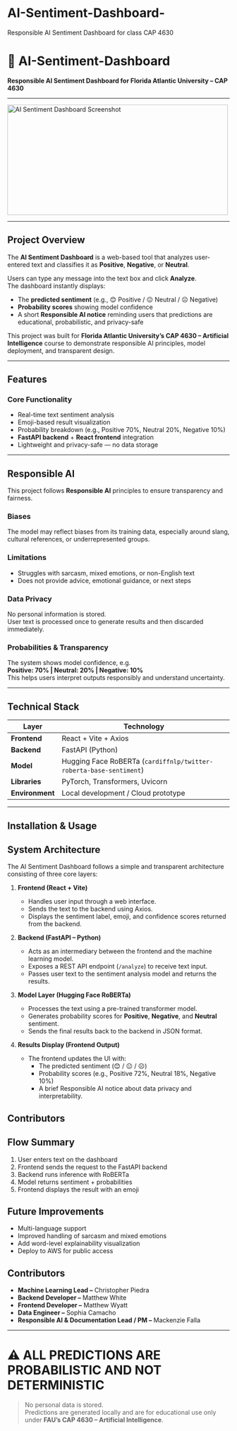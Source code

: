 # AI-Sentiment-Dashboard-
Responsible AI Sentiment Dashboard for class CAP 4630

# 🧠 AI-Sentiment-Dashboard
**Responsible AI Sentiment Dashboard for Florida Atlantic University – CAP 4630**

---

<img width="500" height="250" alt="AI Sentiment Dashboard Screenshot" src="https://github.com/user-attachments/assets/f55676d8-d356-4228-a92b-b2281a99985e" />

---

##  Project Overview
The **AI Sentiment Dashboard** is a web-based tool that analyzes user-entered text and classifies it as **Positive**, **Negative**, or **Neutral**.

Users can type any message into the text box and click **Analyze**.  
The dashboard instantly displays:

- The **predicted sentiment** (e.g., 😊 Positive / 😐 Neutral / ☹️ Negative)  
- **Probability scores** showing model confidence  
- A short **Responsible AI notice** reminding users that predictions are educational, probabilistic, and privacy-safe  

This project was built for **Florida Atlantic University’s CAP 4630 – Artificial Intelligence** course to demonstrate responsible AI principles, model deployment, and transparent design.

---

##  Features

###  Core Functionality
- Real-time text sentiment analysis  
- Emoji-based result visualization  
- Probability breakdown (e.g., Positive 70%, Neutral 20%, Negative 10%)  
- **FastAPI backend** + **React frontend** integration  
- Lightweight and privacy-safe — no data storage  

---

##  Responsible AI
This project follows **Responsible AI** principles to ensure transparency and fairness.

### **Biases**
The model may reflect biases from its training data, especially around slang, cultural references, or underrepresented groups.

### **Limitations**
- Struggles with sarcasm, mixed emotions, or non-English text  
- Does not provide advice, emotional guidance, or next steps  

### **Data Privacy**
No personal information is stored.  
User text is processed once to generate results and then discarded immediately.

### **Probabilities & Transparency**
The system shows model confidence, e.g.  
**Positive: 70% | Neutral: 20% | Negative: 10%**  
This helps users interpret outputs responsibly and understand uncertainty.

---

## Technical Stack
| Layer | Technology |
|-------|-------------|
| **Frontend** | React + Vite + Axios |
| **Backend** | FastAPI (Python) |
| **Model** | Hugging Face RoBERTa (`cardiffnlp/twitter-roberta-base-sentiment`) |
| **Libraries** | PyTorch, Transformers, Uvicorn |
| **Environment** | Local development / Cloud prototype |

---

## Installation & Usage

## System Architecture

The AI Sentiment Dashboard follows a simple and transparent architecture consisting of three core layers:

1. **Frontend (React + Vite)**  
   - Handles user input through a web interface.  
   - Sends the text to the backend using Axios.  
   - Displays the sentiment label, emoji, and confidence scores returned from the backend.  

2. **Backend (FastAPI – Python)**  
   - Acts as an intermediary between the frontend and the machine learning model.  
   - Exposes a REST API endpoint (`/analyze`) to receive text input.  
   - Passes user text to the sentiment analysis model and returns the results.  

3. **Model Layer (Hugging Face RoBERTa)**  
   - Processes the text using a pre-trained transformer model.  
   - Generates probability scores for **Positive**, **Negative**, and **Neutral** sentiment.  
   - Sends the final results back to the backend in JSON format.  

4. **Results Display (Frontend Output)**  
   - The frontend updates the UI with:  
     - The predicted sentiment (😊 / 😐 / ☹️)  
     - Probability scores (e.g., Positive 72%, Neutral 18%, Negative 10%)  
     - A brief Responsible AI notice about data privacy and interpretability.  

## Contributors 

## Flow Summary 
1. User enters text on the dashboard
2. Frontend sends the request to the FastAPI backend
3. Backend runs inference with RoBERTa
4. Model returns sentiment + probabilities
5. Frontend displays the result with an emoji

## Future Improvements 
- Multi-language support
- Improved handling of sarcasm and mixed emotions
- Add word-level explainability visualization
- Deploy to AWS for public access

## Contributors 
- **Machine Learning Lead –** Christopher Piedra  
- **Backend Developer –** Matthew White  
- **Frontend Developer –** Matthew Wyatt  
- **Data Engineer –** Sophia Camacho  
- **Responsible AI & Documentation Lead / PM –** Mackenzie Falla  

---

# ⚠️ ALL PREDICTIONS ARE PROBABILISTIC AND NOT DETERMINISTIC
> No personal data is stored.  
> Predictions are generated locally and are for educational use only under **FAU’s CAP 4630 – Artificial Intelligence**.


